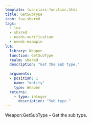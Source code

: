 ```yaml
---
template: lua-class-function.html
title: GetSubType
icon: lua-shared
tags:
  - lua
  - shared
  - needs-verification
  - needs-example
lua:
  library: Weapon
  function: GetSubType
  realm: shared
  description: "Get the sub type."
  
  arguments:
  - position: 1
    name: "entity"
    type: Weapon
  returns:
    - type: integer
      description: "Sub type."
---
```


<div class="lua__search__keywords">
Weapon:GetSubType &#x2013; Get the sub type.
</div>
